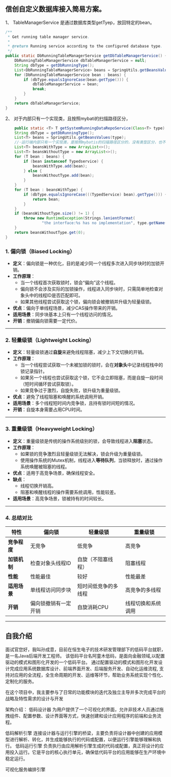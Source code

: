 ## 信创自定义数据库接入简易方案。

1、 TableManagerService 是通过数据库类型getTyep，放回特定的bean。

```java
/**
 * Get running table manager service.
 *
 * @return Running service according to the configured database type.
 */
public static DbRunningTableManagerService getDbTableManagerService() {
    DbRunningTableManagerService dbTableManagerService = null;
    String dbType = getDbRunningType();
    List<DbRunningTableManagerService> beans = SpringUtils.getBeansValues(DbRunningTableManagerService.class);
    for (DbRunningTableManagerService bean : beans) {
        if (dbType.equalsIgnoreCase(bean.getType())) {
            dbTableManagerService = bean;
            break;
        }
    }
    return dbTableManagerService;
}

```

2、 对于内部只有一个实现类，且按照mybati的扫描路径区分，

```java
    public static <T> T getSystemRunningDataRepoService(Class<T> type) {
    String dbType = getDbRunningType();
    List<T> beans = SpringUtils.getBeansValues(type);
    //·运行端内部只有一个实现类，是按照mybatis的扫描路径区分的，没有类型区分，也不太好强加类型
    List<T> beansWithType = new ArrayList<>();
    List<T> beansWithoutType = new ArrayList<>();
    for (T bean : beans) {
        if (bean instanceof Typedservice) {
            beansWithType.add(bean);
        } else {
            beansWithoutType.add(bean);
        }
    }
    for (T bean : beansWithType) {
        if (dbType.equalsIgnoreCase(((TypedService) bean).getType())) {
            return bean;
        }
    }
    if (beansWithoutType.size() != 1) {
        throw new RuntimeException(Strings.lenientFormat(
                "the interface:%s has no implementation", type.getName()));
    }
    return beansWithoutType.get(0);
}

```


### 1. **偏向锁（Biased Locking）**
- **定义**：偏向锁是一种优化，目的是减少同一个线程多次进入同步块时的加锁开销。
- **工作原理**：
    - 当一个线程首次获取锁时，锁会“偏向”这个线程。
    - 偏向锁不会涉及实际的加锁操作，线程进入同步块时，只需简单地检查对象头中的线程ID是否匹配即可。
    - 如果其他线程尝试获取这个锁，偏向锁会被撤销并升级为轻量级锁。
- **优点**：偏向于单线程场景，减少CAS操作带来的开销。
- **适用场景**：同步块基本上只有一个线程访问的情况。
- **开销**：撤销偏向锁需要一定代价。

---

### 2. **轻量级锁（Lightweight Locking）**
- **定义**：轻量级锁通过**自旋**来避免线程阻塞，减少上下文切换的开销。
- **工作原理**：
    - 当一个线程尝试获取一个未被加锁的锁时，会在**对象头**中记录线程栈中的锁记录指针。
    - 如果另一个线程也尝试获取这个锁，它不会立即阻塞，而是自旋一段时间（短时间循环尝试获取锁）。
    - 如果竞争过于激烈，自旋失败，锁升级为重量级锁。
- **优点**：避免了线程阻塞和唤醒的系统调用开销。
- **适用场景**：多个线程短时间内竞争锁，且持有锁时间短的情况。
- **开销**：自旋本身需要占用CPU时间。

---

### 3. **重量级锁（Heavyweight Locking）**
- **定义**：重量级锁是传统的操作系统级别的锁，会导致线程进入**阻塞**状态。
- **工作原理**：
    - 如果锁的竞争激烈且轻量级锁无法解决，锁会升级为重量级锁。
    - 使用操作系统的Mutex机制，线程进入**等待队列**，当锁释放时，通过操作系统唤醒被阻塞的线程。
- **优点**：适用于高竞争场景，确保线程安全。
- **缺点**：
    - 线程切换开销高。
    - 阻塞和唤醒线程的操作需要系统调用，性能较差。
- **适用场景**：高竞争场景，锁被持有的时间较长。

---

### 4. **总结对比**

| 特性       | 偏向锁                   | 轻量级锁            | 重量级锁           |
|------------|--------------------------|---------------------|--------------------|
| **竞争程度** | 无竞争                  | 低竞争              | 高竞争             |
| **加锁机制** | 检查对象头线程ID        | 自旋（不阻塞线程）  | 阻塞线程           |
| **性能**   | 性能最佳                | 较好               | 性能最差           |
| **适用场景** | 单线程访问同步块        | 短时间低竞争的多线程| 高竞争的多线程     |
| **开销**   | 偏向锁撤销有一定开销    | 自旋消耗CPU         | 线程切换和系统调用 |

---

## 自我介绍
面试官您好，我叫孙成意，目前在恒生电子的技术研发管理部下的低码平台就职，是一名Java后端开发工程师。
该低码平台名阿童木低码，是面向金融领域,以配置驱动的模式和图形化开发的一个低码平台。
通过配置驱动的模式和图形化开发设计完成应用系统数据库设计、前端界面开发、后端服务开发、自动化运维流程,
支持对应用的全流程，全生命周期的开发、运维等环节，帮助业务系统实现个性化、定制化的服务。

在这个项目中，我主要参与了日常的功能模块的迭代及独立主导并多次完成平台的战略及特性需求的设计与开发


架构介绍：
低码设计器
为用户提供了一个可视化的界面，允许非技术人员通过拖拽组件、配置参数、设计界面等方式，快速创建和设计应用程序的前端和业务流程。

低码解析引擎
连接设计器与运行引擎的桥梁，主要负责将设计器中创建的应用模型进行解析、转化，并生成能够执行的代码或配置，以便运行引擎能够理解和执行。
低码运行引擎
负责执行由应用解析引擎生成的代码或配置，真正将设计的应用投入运行。它是平台的核心执行单元，确保低代码平台的应用能够在生产环境中稳定运行。

可视化服务编排引擎